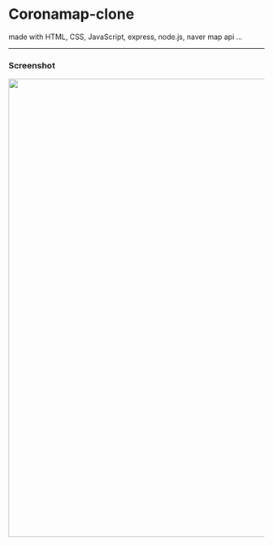 # Coronamap-clone   
made with HTML, CSS, JavaScript, express, node.js,  naver map api ...   

---    
### Screenshot
<img width="900" src="https://user-images.githubusercontent.com/56256010/98332946-0d1f8800-2043-11eb-9553-332bb373aba5.png">
